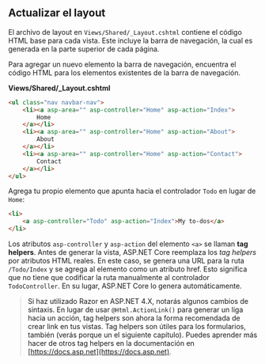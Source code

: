 ## Actualizar el layout
El archivo de layout en `Views/Shared/_Layout.cshtml` contiene el código HTML base para cada vista. Este incluye la barra de navegación, la cual es generada en la parte superior de cada página.

Para agregar un nuevo elemento la barra de navegación, encuentra el código HTML para los elementos existentes de la barra de navegación.

**Views/Shared/_Layout.cshtml**

```html
<ul class="nav navbar-nav">
    <li><a asp-area="" asp-controller="Home" asp-action="Index">
        Home
    </a></li>
    <li><a asp-area="" asp-controller="Home" asp-action="About">
        About
    </a></li>
    <li><a asp-area="" asp-controller="Home" asp-action="Contact">
        Contact
    </a></li>
</ul>
```

Agrega tu propio elemento que apunta hacia el controlador `Todo` en lugar de `Home`:

```html
<li>
    <a asp-controller="Todo" asp-action="Index">My to-dos</a>
</li>
```

Los atributos `asp-controller` y `asp-action` del elemento `<a>` se llaman **tag helpers**. Antes de generar la vista, ASP.NET Core reemplaza los *tag helpers* por atributos HTML reales. En este caso, se genera una URL para la ruta `/Todo/Index` y se agrega al elemento <a> como un atributo href. Esto significa que no tiene que codificar la ruta manualmente al controlador `TodoController`. En su lugar, ASP.NET Core lo genera automáticamente.

> Si haz utilizado Razor en ASP.NET 4.X, notarás algunos cambios de sintaxis. En lugar de usar `@Html.ActionLink()` para generar un liga hacia un acción, tag helpers son ahora la forma recomendada de crear link en tus vistas. Tag helpers son útiles para los formularios, también (verás porque un el siguiente capítulo). Puedes aprender más hacer de otros tag helpers en la documentación en [https://docs.asp.net](https://docs.asp.net).
